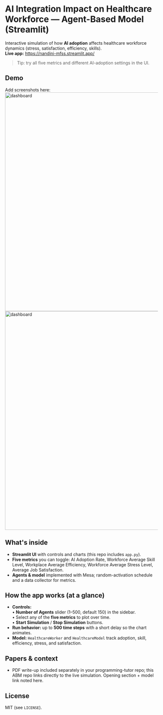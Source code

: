 # AI Integration Impact on Healthcare Workforce — Agent-Based Model (Streamlit)

Interactive simulation of how **AI adoption** affects healthcare workforce dynamics (stress, satisfaction, efficiency, skills).  
**Live app:** https://nandini-mfss.streamlit.app/

> Tip: try all five metrics and different AI-adoption settings in the UI.

## Demo
Add screenshots here:
<img alt="dashboard" src="assets/dashboard_1.png" width="720"/>
<img alt="dashboard" src="assets/dashboard_2.png" width="720"/>

## What's inside
- **Streamlit UI** with controls and charts (this repo includes `app.py`).
- **Five metrics** you can toggle: AI Adoption Rate, Workforce Average Skill Level, Workplace Average Efficiency, Workforce Average Stress Level, Average Job Satisfaction.
- **Agents & model** implemented with Mesa; random-activation schedule and a data collector for metrics.

## How the app works (at a glance)
- **Controls:**  
  • **Number of Agents** slider (1–500, default 150) in the sidebar.  
  • Select any of the **five metrics** to plot over time.  
  • **Start Simulation** / **Stop Simulation** buttons.
- **Run behavior:** up to **500 time steps** with a short delay so the chart animates.
- **Model:** `HealthcareWorker` and `HealthcareModel` track adoption, skill, efficiency, stress, and satisfaction.

## Papers & context
- PDF write-up included separately in your programming-tutor repo; this ABM repo links directly to the live simulation. Opening section + model link noted here.

## License
MIT (see `LICENSE`).

